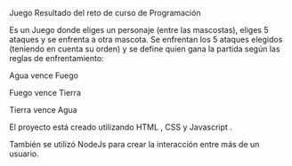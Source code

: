 Juego Resultado del reto de curso de Programación

Es un Juego donde eliges un personaje (entre las mascostas), eliges 5 ataques y se enfrenta a otra mascota.
Se enfrentan los 5 ataques elegidos (teniendo en cuenta su orden) y se define quien gana la partida según las reglas de enfrentamiento:

Agua vence Fuego

Fuego vence Tierra

Tierra vence Agua 

El proyecto está creado utilizando HTML , CSS y Javascript .

También se utilizó NodeJs para crear la interacción entre más de un usuario. 
